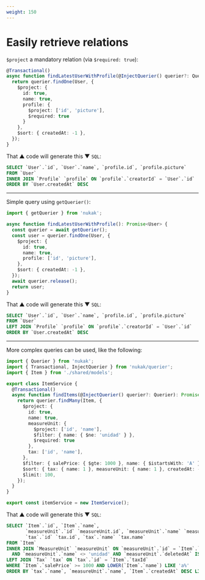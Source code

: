 ```yaml
---
weight: 150
---
```


# Easily retrieve relations

`$project` a mandatory relation (via `$required: true`):

```ts
@Transactional()
async function findLatestUserWithProfile(@InjectQuerier() querier?: Querier): Promise<User> {
  return querier.findOne(User, {
    $project: {
      id: true,
      name: true,
      profile: {
        $project: ['id', 'picture'],
        $required: true
      }
    },
    $sort: { createdAt: -1 },
  });
}
```

That &#9650; code will generate this &#9660; `SQL`:

```sql
SELECT `User`.`id`, `User`.`name`, `profile.id`, `profile.picture`
FROM `User`
INNER JOIN `Profile` `profile` ON `profile`.`creatorId` = `User`.`id`
ORDER BY `User.createdAt` DESC
```

---

Simple query using `getQuerier()`:

```ts
import { getQuerier } from 'nukak';

async function findLatestUserWithProfile(): Promise<User> {
  const querier = await getQuerier();
  const user = querier.findOne(User, {
    $project: {
      id: true,
      name: true,
      profile: ['id', 'picture'],
    },
    $sort: { createdAt: -1 },
  });
  await querier.release();
  return user;
}
```

That &#9650; code will generate this &#9660; `SQL`:

```sql
SELECT `User`.`id`, `User`.`name`, `profile.id`, `profile.picture`
FROM `User`
LEFT JOIN `Profile` `profile` ON `profile`.`creatorId` = `User`.`id`
ORDER BY `User.createdAt` DESC
```

---

More complex queries can be used, like the following:

```ts
import { Querier } from 'nukak';
import { Transactional, InjectQuerier } from 'nukak/querier';
import { Item } from './shared/models';

export class ItemService {
  @Transactional()
  async function findItems(@InjectQuerier() querier?: Querier): Promise<Item[]> {
    return querier.findMany(Item, {
      $project: {
        id: true,
        name: true,
        measureUnit: {
          $project: ['id', 'name'],
          $filter: { name: { $ne: 'unidad' } },
          $required: true
        },
        tax: ['id', 'name'],
      },
      $filter: { salePrice: { $gte: 1000 }, name: { $istartsWith: 'A' } },
      $sort: { tax: { name: 1 }, measureUnit: { name: 1 }, createdAt: -1 },
      $limit: 100,
    });
  }
}

export const itemService = new ItemService();
```

That &#9650; code will generate this &#9660; `SQL`:

```sql
SELECT `Item`.`id`, `Item`.`name`,
       `measureUnit`.`id` `measureUnit.id`, `measureUnit`.`name` `measureUnit.name`,
       `tax`.`id` `tax.id`, `tax`.`name` `tax.name`
FROM `Item`
INNER JOIN `MeasureUnit` `measureUnit` ON `measureUnit`.`id` = `Item`.`measureUnitId`
  AND `measureUnit`.`name` <> 'unidad' AND `measureUnit`.`deletedAt` IS NULL
LEFT JOIN `Tax` `tax` ON `tax`.`id` = `Item`.`taxId`
WHERE `Item`.`salePrice` >= 1000 AND LOWER(`Item`.`name`) LIKE 'a%'
ORDER BY `tax`.`name`, `measureUnit`.`name`, `Item`.`createdAt` DESC LIMIT 100
```
